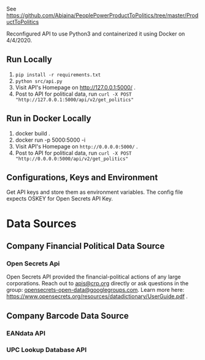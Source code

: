 See https://github.com/Abiaina/PeoplePowerProductToPolitics/tree/master/ProductToPolitics


Reconfigured API to use Python3 and containerized it using Docker on 4/4/2020.

## Run Locally
1. `pip install -r requirements.txt`
1. `python src/api.py`
1. Visit API's Homepage on http://127.0.0.1:5000/ .
1. Post to API for political data, run `curl -X POST "http://127.0.0.1:5000/api/v2/get_politics"`

## Run in Docker Locally
1. docker build .
1. docker run -p 5000:5000 -i <name of image created above>
1. Visit API's Homepage on `http://0.0.0.0:5000/` .
1. Post to API for political data, run `curl -X POST "http://0.0.0.0:5000/api/v2/get_politics"`

## Configurations, Keys and Environment
Get API keys and store them as environment variables. The config file expects OSKEY for Open Secrets API Key.

# Data Sources
## Company Financial Political Data Source
### Open Secrets Api

Open Secrets API provided the financial-political actions of any large corporations. Reach out to apis@crp.org directly or ask questions in the group: opensecrets-open-data@googlegroups.com. Learn more here: https://www.opensecrets.org/resources/datadictionary/UserGuide.pdf .

## Company Barcode Data Source
### EANdata API
### UPC Lookup Database API